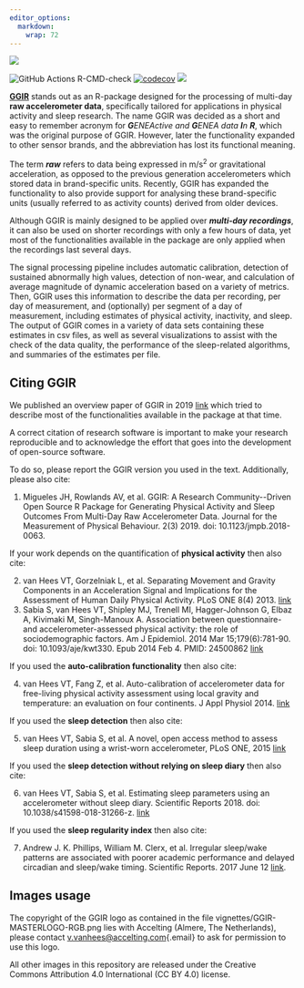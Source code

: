 ```yaml
---
editor_options: 
  markdown: 
    wrap: 72
---
```


![](vignettes/GGIR-MASTERLOGO-RGB.png)

![GitHub Actions
R-CMD-check](https://github.com/wadpac/GGIR/workflows/R-CMD-check/badge.svg)
[![codecov](https://codecov.io/gh/wadpac/GGIR/branch/master/graph/badge.svg)](https://app.codecov.io/gh/wadpac/GGIR)
[![](https://cranlogs.r-pkg.org/badges/last-month/GGIR)](https://cran.r-project.org/package=GGIR)

[**GGIR**](https://CRAN.R-project.org/package=GGIR) stands out as an
R-package designed for the processing of multi-day **raw accelerometer
data**, specifically tailored for applications in physical activity and
sleep research. The name GGIR was decided as a short and easy to
remember acronym for ***G**ENEActive and **G**ENEA data **I**n **R***,
which was the original purpose of GGIR. However, later the functionality
expanded to other sensor brands, and the abbreviation has lost its
functional meaning.

The term ***raw*** refers to data being expressed in m/s<sup>2</sup> or
gravitational acceleration, as opposed to the previous generation
accelerometers which stored data in brand-specific units. Recently, GGIR has 
expanded the functionality to also provide support for analysing these 
brand-specific units (usually referred to as activity counts) derived from 
older devices. 

Although GGIR is mainly designed to be applied over ***multi-day recordings***, 
it can also be used on shorter recordings with only a few hours of data, yet
most of the functionalities available in the package are only applied when the 
recordings last several days.

The signal processing pipeline includes automatic calibration, detection
of sustained abnormally high values, detection of non-wear, and
calculation of average magnitude of dynamic acceleration based on a
variety of metrics. Then, GGIR uses this information to describe the
data per recording, per day of measurement, and (optionally) per segment
of a day of measurement, including estimates of physical activity,
inactivity, and sleep. The output of GGIR comes in a variety of data
sets containing these estimates in csv files, as well as several
visualizations to assist with the check of the data quality, the
performance of the sleep-related algorithms, and summaries of the
estimates per file.

## Citing GGIR

We published an overview paper of GGIR in 2019
[link](https://doi.org/10.1123/jmpb.2018-0063) which tried to describe most of the functionalities available in the package at that time.

A correct citation of research software is important to make your
research reproducible and to acknowledge the effort that goes into the
development of open-source software.

To do so, please report the GGIR version you used in the text.
Additionally, please also cite:

1.  Migueles JH, Rowlands AV, et al. GGIR: A Research Community--Driven
    Open Source R Package for Generating Physical Activity and Sleep
    Outcomes From Multi-Day Raw Accelerometer Data. Journal for the
    Measurement of Physical Behaviour. 2(3) 2019. doi:
    10.1123/jmpb.2018-0063.

If your work depends on the quantification of **physical activity** then
also cite:

2.  van Hees VT, Gorzelniak L, et al. Separating Movement and Gravity
    Components in an Acceleration Signal and Implications for the
    Assessment of Human Daily Physical Activity. PLoS ONE 8(4) 2013.
    [link](https://journals.plos.org/plosone/article?id=10.1371/journal.pone.0061691)
3.  Sabia S, van Hees VT, Shipley MJ, Trenell MI, Hagger-Johnson G,
    Elbaz A, Kivimaki M, Singh-Manoux A. Association between
    questionnaire- and accelerometer-assessed physical activity: the
    role of sociodemographic factors. Am J Epidemiol. 2014 Mar
    15;179(6):781-90. doi: 10.1093/aje/kwt330. Epub 2014 Feb 4. PMID:
    24500862 [link](https://pubmed.ncbi.nlm.nih.gov/24500862/)

If you used the **auto-calibration functionality** then also cite:

4.  van Hees VT, Fang Z, et al. Auto-calibration of accelerometer data
    for free-living physical activity assessment using local gravity and
    temperature: an evaluation on four continents. J Appl Physiol 2014.
    [link](https://doi.org/10.1152/japplphysiol.00421.2014)

If you used the **sleep detection** then also cite:

5.  van Hees VT, Sabia S, et al. A novel, open access method to assess
    sleep duration using a wrist-worn accelerometer, PLoS ONE, 2015
    [link](https://journals.plos.org/plosone/article?id=10.1371/journal.pone.0142533)

If you used the **sleep detection without relying on sleep diary** then
also cite:

6.  van Hees VT, Sabia S, et al. Estimating sleep parameters using an
    accelerometer without sleep diary. Scientific Reports 2018. doi:
    10.1038/s41598-018-31266-z.
    [link](https://www.nature.com/articles/s41598-018-31266-z)

If you used the **sleep regularity index** then also cite:

7.  Andrew J. K. Phillips, William M. Clerx, et al. Irregular sleep/wake
    patterns are associated with poorer academic performance and delayed
    circadian and sleep/wake timing. Scientific Reports. 2017 June 12
    [link](https://www.nature.com/articles/s41598-017-03171-4).

## Images usage

The copyright of the GGIR logo as contained in the file
vignettes/GGIR-MASTERLOGO-RGB.png lies with Accelting (Almere, The
Netherlands), please contact
[v.vanhees\@accelting.com](mailto:v.vanhees@accelting.com){.email} to
ask for permission to use this logo.

All other images in this repository are released under the Creative
Commons Attribution 4.0 International (CC BY 4.0) license.
